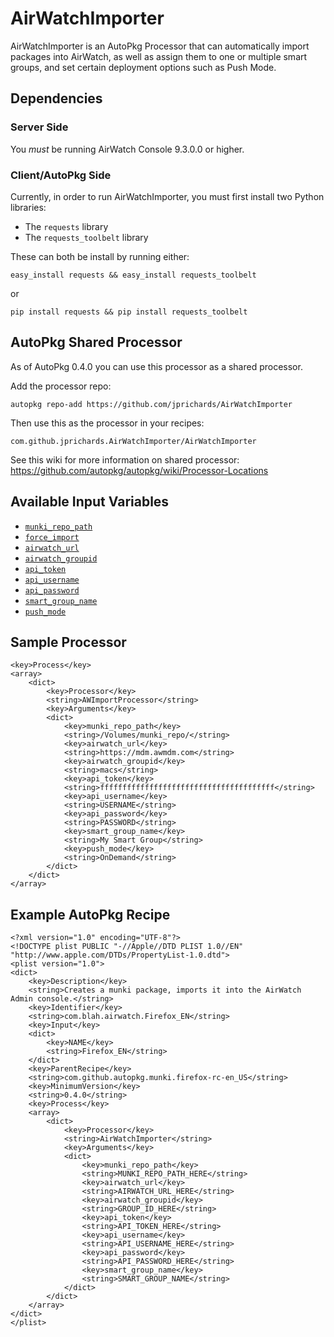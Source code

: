 # AirWatchImporter
AirWatchImporter is an AutoPkg Processor that can automatically import packages into AirWatch, as well as assign them to one or multiple smart groups, and set certain deployment options such as Push Mode.

## Dependencies

### Server Side
You _must_ be running AirWatch Console 9.3.0.0 or higher.

### Client/AutoPkg Side

Currently, in order to run AirWatchImporter, you must first install two Python libraries:

* The `requests` library
* The `requests_toolbelt` library

These can both be install by running either:

```
easy_install requests && easy_install requests_toolbelt
```

or

```
pip install requests && pip install requests_toolbelt
```

## AutoPkg Shared Processor

As of AutoPkg 0.4.0 you can use this processor as a shared processor.

Add the processor repo:

```
autopkg repo-add https://github.com/jprichards/AirWatchImporter
```

Then use this as the processor in your recipes:

```
com.github.jprichards.AirWatchImporter/AirWatchImporter
```

See this wiki for more information on shared processor:
https://github.com/autopkg/autopkg/wiki/Processor-Locations

## Available Input Variables
* [`munki_repo_path`](https://github.com/jprichards/AirWatchImporter/wiki/munki_repo_path)
* [`force_import`](https://github.com/jprichards/AirWatchImporter/wiki/force_import)
* [`airwatch_url`](https://github.com/jprichards/AirWatchImporter/wiki/airwatch_url)
* [`airwatch_groupid`](https://github.com/jprichards/AirWatchImporter/wiki/airwatch_groupid)
* [`api_token`](https://github.com/jprichards/AirWatchImporter/wiki/api_token)
* [`api_username`](https://github.com/jprichards/AirWatchImporter/wiki/api_username)
* [`api_password`](https://github.com/jprichards/AirWatchImporter/wiki/api_password)
* [`smart_group_name`](https://github.com/jprichards/AirWatchImporter/wiki/smart_group_name)
* [`push_mode`](https://github.com/jprichards/AirWatchImporter/wiki/push_mode)

## Sample Processor

```
<key>Process</key>
<array>
    <dict>
        <key>Processor</key>
        <string>AWImportProcessor</string>
        <key>Arguments</key>
        <dict>
            <key>munki_repo_path</key>
            <string>/Volumes/munki_repo/</string>
            <key>airwatch_url</key>
            <string>https://mdm.awmdm.com</string>
            <key>airwatch_groupid</key>
            <string>macs</string>
            <key>api_token</key>
            <string>fffffffffffffffffffffffffffffffffffffff</string>
            <key>api_username</key>
            <string>USERNAME</string>
            <key>api_password</key>
            <string>PASSWORD</string>
            <key>smart_group_name</key>
            <string>My Smart Group</string>
            <key>push_mode</key>
            <string>OnDemand</string>
        </dict>
    </dict>
</array>
```

## Example AutoPkg Recipe

```
<?xml version="1.0" encoding="UTF-8"?>
<!DOCTYPE plist PUBLIC "-//Apple//DTD PLIST 1.0//EN" "http://www.apple.com/DTDs/PropertyList-1.0.dtd">
<plist version="1.0">
<dict>
    <key>Description</key>
    <string>Creates a munki package, imports it into the AirWatch Admin console.</string>
    <key>Identifier</key>
    <string>com.blah.airwatch.Firefox_EN</string>
    <key>Input</key>
    <dict>
        <key>NAME</key>
        <string>Firefox_EN</string>
    </dict>
    <key>ParentRecipe</key>
    <string>com.github.autopkg.munki.firefox-rc-en_US</string>
    <key>MinimumVersion</key>
    <string>0.4.0</string>
    <key>Process</key>
    <array>
        <dict>
            <key>Processor</key>
            <string>AirWatchImporter</string>
            <key>Arguments</key>
            <dict>
                <key>munki_repo_path</key>
                <string>MUNKI_REPO_PATH_HERE</string>
                <key>airwatch_url</key>
                <string>AIRWATCH_URL_HERE</string>
                <key>airwatch_groupid</key>
                <string>GROUP_ID_HERE</string>
                <key>api_token</key>
                <string>API_TOKEN_HERE</string>
                <key>api_username</key>
                <string>API_USERNAME_HERE</string>
                <key>api_password</key>
                <string>API_PASSWORD_HERE</string>
                <key>smart_group_name</key>
                <string>SMART_GROUP_NAME</string>
            </dict>
        </dict>
    </array>
</dict>
</plist>
```
